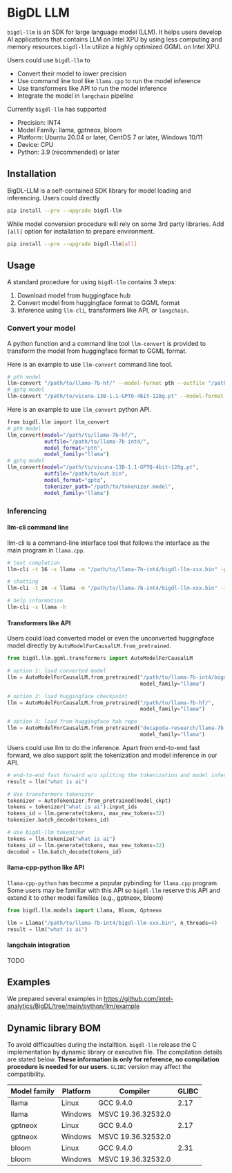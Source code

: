 # BigDL LLM
`bigdl-llm` is an SDK for large language model (LLM). It helps users develop AI applications that contains LLM on Intel XPU by using less computing and memory resources.`bigdl-llm` utilize a highly optimized GGML on Intel XPU.

Users could use `bigdl-llm` to
- Convert their model to lower precision
- Use command line tool like `llama.cpp` to run the model inference
- Use transformers like API to run the model inference
- Integrate the model in `langchain` pipeline

Currently `bigdl-llm` has supported
- Precision: INT4
- Model Family: llama, gptneox, bloom
- Platform: Ubuntu 20.04 or later, CentOS 7 or later, Windows 10/11
- Device: CPU
- Python: 3.9 (recommended) or later 

## Installation
BigDL-LLM is a self-contained SDK library for model loading and inferencing. Users could directly
```bash
pip install --pre --upgrade bigdl-llm
```
While model conversion procedure will rely on some 3rd party libraries. Add `[all]` option for installation to prepare environment.
```bash
pip install --pre --upgrade bigdl-llm[all]
```

## Usage
A standard procedure for using `bigdl-llm` contains 3 steps:

1. Download model from huggingface hub
2. Convert model from huggingface format to GGML format
3. Inference using `llm-cli`, transformers like API, or `langchain`.

### Convert your model
A python function and a command line tool `llm-convert` is provided to transform the model from huggingface format to GGML format.

Here is an example to use `llm-convert` command line tool.
```bash
# pth model
llm-convert "/path/to/llama-7b-hf/" --model-format pth --outfile "/path/to/llama-7b-int4/" --model-family "llama"
# gptq model
llm-convert "/path/to/vicuna-13B-1.1-GPTQ-4bit-128g.pt" --model-format gptq -outfile "/path/to/out.bin" --tokenizer-path "/path/to/tokenizer.model" --model-family "llama"
```

Here is an example to use `llm_convert` python API.
```bash
from bigdl.llm import llm_convert
# pth model
llm_convert(model="/path/to/llama-7b-hf/",
            outfile="/path/to/llama-7b-int4/",
            model_format="pth",
            model_family="llama")
# gptq model
llm_convert(model="/path/to/vicuna-13B-1.1-GPTQ-4bit-128g.pt",
            outfile="/path/to/out.bin",
            model_format="gptq",
            tokenizer_path="/path/to/tokenizer.model",
            model_family="llama")
```

### Inferencing

#### llm-cli command line
llm-cli is a command-line interface tool that follows the interface as the main program in `llama.cpp`.

```bash
# text completion
llm-cli -t 16 -x llama -m "/path/to/llama-7b-int4/bigdl-llm-xxx.bin" -p 'Once upon a time,'

# chatting
llm-cli -t 16 -x llama -m "/path/to/llama-7b-int4/bigdl-llm-xxx.bin" -i --color

# help information
llm-cli -x llama -h
```

#### Transformers like API
Users could load converted model or even the unconverted huggingface model directly by `AutoModelForCausalLM.from_pretrained`.

```python
from bigdl.llm.ggml.transformers import AutoModelForCausalLM

# option 1: load converted model
llm = AutoModelForCausalLM.from_pretrained("/path/to/llama-7b-int4/bigdl-llm-xxx.bin",
                                           model_family="llama")

# option 2: load huggingface checkpoint
llm = AutoModelForCausalLM.from_pretrained("/path/to/llama-7b-hf/",
                                           model_family="llama")

# option 3: load from huggingface hub repo
llm = AutoModelForCausalLM.from_pretrained("decapoda-research/llama-7b-hf",
                                           model_family="llama")
```

Users could use llm to do the inference. Apart from end-to-end fast forward, we also support split the tokenization and model inference in our API.

```python
# end-to-end fast forward w/o spliting the tokenization and model inferencing
result = llm("what is ai")

# Use transformers tokenizer
tokenizer = AutoTokenizer.from_pretrained(model_ckpt)
tokens = tokenizer("what is ai").input_ids
tokens_id = llm.generate(tokens, max_new_tokens=32)
tokenizer.batch_decode(tokens_id)

# Use bigdl-llm tokenizer
tokens = llm.tokenize("what is ai")
tokens_id = llm.generate(tokens, max_new_tokens=32)
decoded = llm.batch_decode(tokens_id)
```

#### llama-cpp-python like API
`llama-cpp-python` has become a popular pybinding for `llama.cpp` program. Some users may be familiar with this API so `bigdl-llm` reserve this API and extend it to other model families (e.g., gptneox, bloom)

```python
from bigdl.llm.models import Llama, Bloom, Gptneox

llm = Llama("/path/to/llama-7b-int4/bigdl-llm-xxx.bin", n_threads=4)
result = llm("what is ai")
```

#### langchain integration
TODO

## Examples
We prepared several examples in https://github.com/intel-analytics/BigDL/tree/main/python/llm/example

## Dynamic library BOM
To avoid difficaulties during the installtion. `bigdl-llm` release the C implementation by dynamic library or executive file. The compilation details are stated below. **These information is only for reference, no compilation procedure is needed for our users.** `GLIBC` version may affect the compatibility.

| Model family | Platform | Compiler           | GLIBC |
| ------------ | -------- | ------------------ | ----- |
| llama        | Linux    | GCC 9.4.0          | 2.17  |
| llama        | Windows  | MSVC 19.36.32532.0 |       |
| gptneox      | Linux    | GCC 9.4.0          | 2.17  |
| gptneox      | Windows  | MSVC 19.36.32532.0 |       |
| bloom        | Linux    | GCC 9.4.0          | 2.31  |
| bloom        | Windows  | MSVC 19.36.32532.0 |       |
